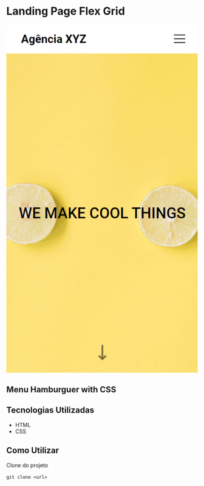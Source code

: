 # Landing Page Flex Grid

<img src="./src/assets/image.png"> 

## Menu Hamburguer with CSS
## Tecnologias Utilizadas
- HTML
- CSS

## Como Utilizar
Clone do projeto
```
git clone <url>
```